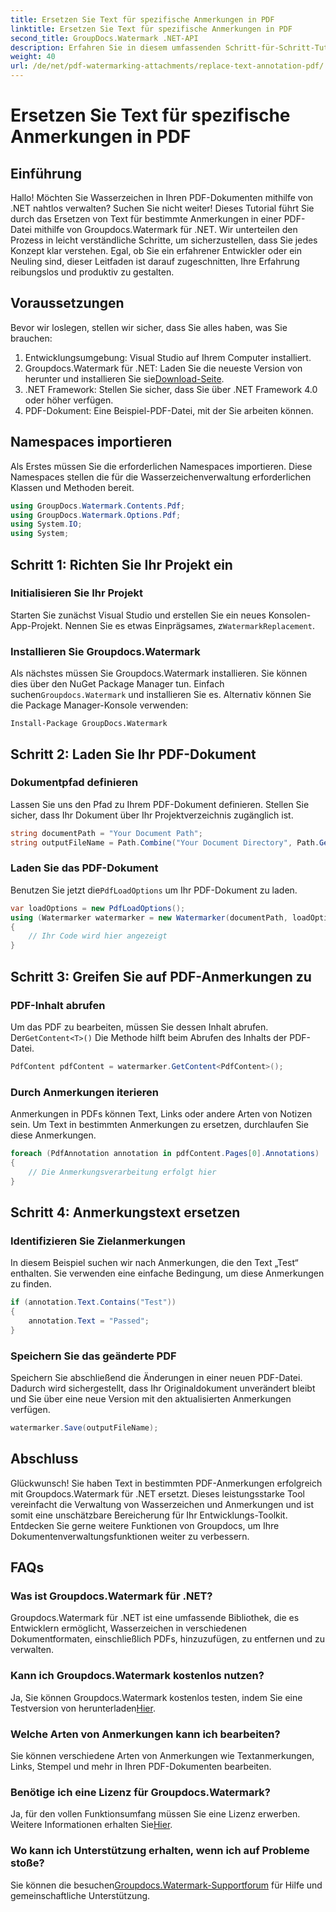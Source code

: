 ```yaml
---
title: Ersetzen Sie Text für spezifische Anmerkungen in PDF
linktitle: Ersetzen Sie Text für spezifische Anmerkungen in PDF
second_title: GroupDocs.Watermark .NET-API
description: Erfahren Sie in diesem umfassenden Schritt-für-Schritt-Tutorial, wie Sie Text in bestimmten PDF-Anmerkungen mit Groupdocs.Watermark für .NET ersetzen.
weight: 40
url: /de/net/pdf-watermarking-attachments/replace-text-annotation-pdf/
---
```


# Ersetzen Sie Text für spezifische Anmerkungen in PDF

## Einführung
Hallo! Möchten Sie Wasserzeichen in Ihren PDF-Dokumenten mithilfe von .NET nahtlos verwalten? Suchen Sie nicht weiter! Dieses Tutorial führt Sie durch das Ersetzen von Text für bestimmte Anmerkungen in einer PDF-Datei mithilfe von Groupdocs.Watermark für .NET. Wir unterteilen den Prozess in leicht verständliche Schritte, um sicherzustellen, dass Sie jedes Konzept klar verstehen. Egal, ob Sie ein erfahrener Entwickler oder ein Neuling sind, dieser Leitfaden ist darauf zugeschnitten, Ihre Erfahrung reibungslos und produktiv zu gestalten.
## Voraussetzungen
Bevor wir loslegen, stellen wir sicher, dass Sie alles haben, was Sie brauchen:
1. Entwicklungsumgebung: Visual Studio auf Ihrem Computer installiert.
2.  Groupdocs.Watermark für .NET: Laden Sie die neueste Version von herunter und installieren Sie sie[Download-Seite](https://releases.groupdocs.com/Watermark/net/).
3. .NET Framework: Stellen Sie sicher, dass Sie über .NET Framework 4.0 oder höher verfügen.
4. PDF-Dokument: Eine Beispiel-PDF-Datei, mit der Sie arbeiten können.
## Namespaces importieren
Als Erstes müssen Sie die erforderlichen Namespaces importieren. Diese Namespaces stellen die für die Wasserzeichenverwaltung erforderlichen Klassen und Methoden bereit.
```csharp
using GroupDocs.Watermark.Contents.Pdf;
using GroupDocs.Watermark.Options.Pdf;
using System.IO;
using System;
```
## Schritt 1: Richten Sie Ihr Projekt ein
### Initialisieren Sie Ihr Projekt
Starten Sie zunächst Visual Studio und erstellen Sie ein neues Konsolen-App-Projekt. Nennen Sie es etwas Einprägsames, z`WatermarkReplacement`.
### Installieren Sie Groupdocs.Watermark
 Als nächstes müssen Sie Groupdocs.Watermark installieren. Sie können dies über den NuGet Package Manager tun. Einfach suchen`Groupdocs.Watermark` und installieren Sie es. Alternativ können Sie die Package Manager-Konsole verwenden:
```shell
Install-Package GroupDocs.Watermark
```
## Schritt 2: Laden Sie Ihr PDF-Dokument
### Dokumentpfad definieren
Lassen Sie uns den Pfad zu Ihrem PDF-Dokument definieren. Stellen Sie sicher, dass Ihr Dokument über Ihr Projektverzeichnis zugänglich ist.
```csharp
string documentPath = "Your Document Path";
string outputFileName = Path.Combine("Your Document Directory", Path.GetFileName(documentPath));
```
### Laden Sie das PDF-Dokument
 Benutzen Sie jetzt die`PdfLoadOptions` um Ihr PDF-Dokument zu laden.
```csharp
var loadOptions = new PdfLoadOptions();
using (Watermarker watermarker = new Watermarker(documentPath, loadOptions))
{
    // Ihr Code wird hier angezeigt
}
```
## Schritt 3: Greifen Sie auf PDF-Anmerkungen zu
### PDF-Inhalt abrufen
 Um das PDF zu bearbeiten, müssen Sie dessen Inhalt abrufen. Der`GetContent<T>()` Die Methode hilft beim Abrufen des Inhalts der PDF-Datei.
```csharp
PdfContent pdfContent = watermarker.GetContent<PdfContent>();
```
### Durch Anmerkungen iterieren
Anmerkungen in PDFs können Text, Links oder andere Arten von Notizen sein. Um Text in bestimmten Anmerkungen zu ersetzen, durchlaufen Sie diese Anmerkungen.
```csharp
foreach (PdfAnnotation annotation in pdfContent.Pages[0].Annotations)
{
    // Die Anmerkungsverarbeitung erfolgt hier
}
```
## Schritt 4: Anmerkungstext ersetzen
### Identifizieren Sie Zielanmerkungen
In diesem Beispiel suchen wir nach Anmerkungen, die den Text „Test“ enthalten. Sie verwenden eine einfache Bedingung, um diese Anmerkungen zu finden.
```csharp
if (annotation.Text.Contains("Test"))
{
    annotation.Text = "Passed";
}
```
### Speichern Sie das geänderte PDF
Speichern Sie abschließend die Änderungen in einer neuen PDF-Datei. Dadurch wird sichergestellt, dass Ihr Originaldokument unverändert bleibt und Sie über eine neue Version mit den aktualisierten Anmerkungen verfügen.
```csharp
watermarker.Save(outputFileName);
```

## Abschluss
Glückwunsch! Sie haben Text in bestimmten PDF-Anmerkungen erfolgreich mit Groupdocs.Watermark für .NET ersetzt. Dieses leistungsstarke Tool vereinfacht die Verwaltung von Wasserzeichen und Anmerkungen und ist somit eine unschätzbare Bereicherung für Ihr Entwicklungs-Toolkit. Entdecken Sie gerne weitere Funktionen von Groupdocs, um Ihre Dokumentenverwaltungsfunktionen weiter zu verbessern.
## FAQs
### Was ist Groupdocs.Watermark für .NET?
Groupdocs.Watermark für .NET ist eine umfassende Bibliothek, die es Entwicklern ermöglicht, Wasserzeichen in verschiedenen Dokumentformaten, einschließlich PDFs, hinzuzufügen, zu entfernen und zu verwalten.
### Kann ich Groupdocs.Watermark kostenlos nutzen?
 Ja, Sie können Groupdocs.Watermark kostenlos testen, indem Sie eine Testversion von herunterladen[Hier](https://releases.groupdocs.com/).
### Welche Arten von Anmerkungen kann ich bearbeiten?
Sie können verschiedene Arten von Anmerkungen wie Textanmerkungen, Links, Stempel und mehr in Ihren PDF-Dokumenten bearbeiten.
### Benötige ich eine Lizenz für Groupdocs.Watermark?
 Ja, für den vollen Funktionsumfang müssen Sie eine Lizenz erwerben. Weitere Informationen erhalten Sie[Hier](https://purchase.groupdocs.com/buy).
### Wo kann ich Unterstützung erhalten, wenn ich auf Probleme stoße?
 Sie können die besuchen[Groupdocs.Watermark-Supportforum](https://forum.groupdocs.com/c/watermark/19) für Hilfe und gemeinschaftliche Unterstützung.